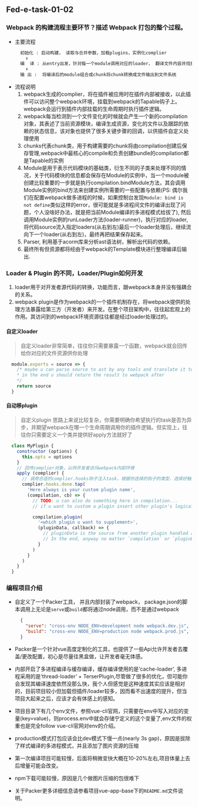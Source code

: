 ## Fed-e-task-01-02

### Webpack 的构建流程主要环节？描述 Webpack 打包的整个过程。

* 主要流程
  ```html
    初始化 : 启动构建， 读取与合并参数，加载plugins，实例化complier
      ⬇️
    编  译 : 从entry出发，针对每一个module调用对应的loader， 翻译文件内容并找到module的依赖进行编译
      ⬇️
    输 出 :  将编译后的module组合成chunk将chunk转换成文件输出到文件系统
  ```
* 流程说明
  1. webpack生成的complier，将在插件被应用时在插件内部被接收，以此插件可以访问整个webpack环境，挂载到webpack的Tapable钩子上。webpack会运行到插件内部挂载的生命周期时执行插件逻辑。
  2. webpack每当检测到一个文件变化的时候就会产生一个新的compilation对象，其表述了当前资源模块，编译生成资源，变化的文件以及跟踪的依赖的状态信息，该对象也提供了很多关键步骤的回调，以供插件自定义处理使用
  3. chunks代表chunk类，用于构建需要的chunk将由compilation创建后保存管理,webpack中最核心的compile和负责创建bundle的compilation都是Tapable的实例
  4. Module是用于表示代码模块的基础类，衍生不同的子类来处理不同的情况，关于代码模块的信息都会保存在Module的实例中，当一个module被创建比较重要的一步就是执行compilation.bindModule方法，其会调用Module实例的bind方法来创建实例所需要的一些配置与依赖(PS: 偶尔我们在配置webpack做多进程的时候，如果控制台发现`Module: bind is not define`类似这样的error，很可能就是多进程间文件的编译出现了问题，个人没啥好办法，就是把当前Module编译的多进程模式给拔了), 然后调用Module实例的runLoader方法(loader-runner)，执行对应的loader,将代码source流入指定loaders(从右到左)最后一个loader处理后，继续流向下一个loader(从右到左)，最终再把结果保存起来。
  5. Parser, 利用基于acorm库来分析ast语法树，解析出代码的依赖。
  6. 最终所有但资源都将经由于webpack的Template模块进行整理编译后输出.

### Loader & Plugin 的不同，Loader/Plugin如何开发

1. loader用于对开发者源代码的转换，功能而言，跟webpack本身并没有强耦合的关系。
2. webpack plugin是作为webpack的一个插件机制存在，将webpack提供的处理方法暴露给第三方（开发者）来开发。在整个项目架构中，往往起宏观上的作用。其访问到的webpack环境资源往往都是经过loader处理过的。

#### 自定义loader
  > 自定义loader非常简单，往往你只需要暴露一个函数，webpack就会回传给你对应的文件资源供你处理

  ```js
    module.exports = source => {
      /* maybe u can parse source to ast by any tools and translate it to * what u want~
      * in the end u should return the result to webpack after
      */
      return source
    }
  ```

#### 自动移plugin
  > 自定义plugin 思路上来说比较复杂，你需要明确你希望执行的task是否为异步，并期望webpack在哪一个生命周期调用你的插件逻辑。但实现上，往往你只需要定义一个类并提供好apply方法就好了

  ```js
    class MyPlugin {
      constructor (options) {
        this.opts = options
      }
      // 回传complier对象，以供开发者访问webpack内部环境
      apply (complier) {
        // 调用合适的complier.hooks钩子注入task，根据你选择的钩子的类型，选择好触发钩子的方式(tab/tabAsync/tapPromise)并回传compilation以供开发者处理当前的资源信息
        complier.hooks.done.tap(
          'Here always is your custom plugin name',
          (compilation, cb) => {
            // TODO: u can also do something here in compilation...
            // if u want to custom a plugin insert other plugin's logical after, u may⬇️

            compilation.plugin(
              '<which plugin u want to supplement>',
              (pluginData, callback) => {
                // pluginData is the source from another plugin handled after
                // In the end, anyway no matter `compilation` or `pluginData` they would passed by address, u can just modify it without return
              }
            )
          }
        )
      }
    }
  ```

### 编程项目介绍
* 自定义了一个Packer工具， 并且内部封装了webpack， package.json的脚本调用上无论是`serve`或`build`都将通过node调用，而不是通过webpack
  ```json
    {
      "serve": "cross-env NODE_ENV=development node webpack.dev.js",
      "build": "cross-env NODE_ENV=production node webpack.prod.js",
    }
  ```
* Packer是一个针对vue高度定制化的工具，也提供了一些Api允许开发者去覆盖/更改配置，初心是尽量往黑盒做，让开发者毫无体感。

* 内部开启了多进程编译与缓存编译，缓存编译使用的是‘cache-loader’,
  多进程采用的是‘thread-loader’ + TerserPlugin,尽管做了很多的优化，但可能你会发现其编译速度依然没那么快，我个人但感觉是这种速度其实应该是相对的，目前项目较小但加载但插件/loader较多，因而看不出速度的提升，但当项目大起来之后，应该才会有体感上的感知。

* 项目目录下有几个env文件，参照vue-cli官网，只需要在env中写入对应的变量(key=value)，则process.env中就会存储宁定义的这个变量了,env文件的权重也是完全follow vue-cli官网对env的介绍。

* production模式打包应该会比dev模式下慢一点(nearly 3s gap)，原因是拔除了样式编译的多进程模式，并且添加了图片资源的压缩

* 第一次编译项目可能较慢，后面将稍微变快大概在10-20%左右,项目体量上去后增量可能会改变。

* npm下载可能较慢，原因是几个做图片压缩的包很难下

* 关于Packer更多详细信息请参看项目vue-app-base下的`README.md`文件说明。
